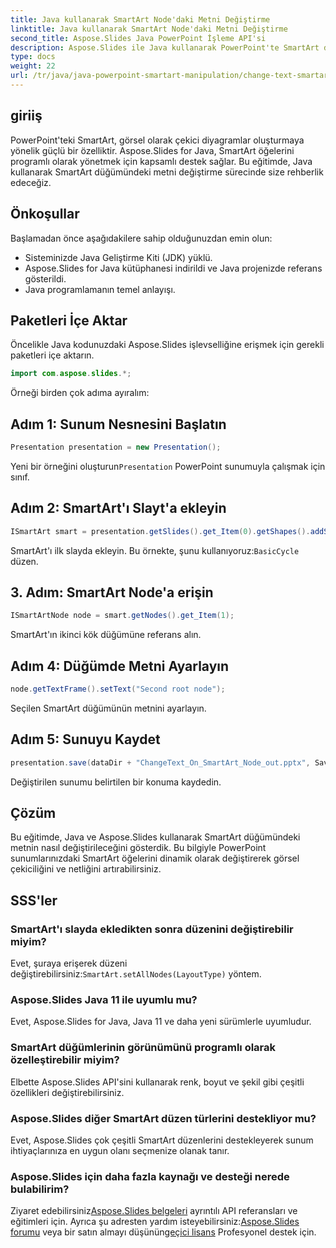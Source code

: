 ```yaml
---
title: Java kullanarak SmartArt Node'daki Metni Değiştirme
linktitle: Java kullanarak SmartArt Node'daki Metni Değiştirme
second_title: Aspose.Slides Java PowerPoint İşleme API'si
description: Aspose.Slides ile Java kullanarak PowerPoint'te SmartArt düğüm metnini nasıl güncelleyeceğinizi ve sunum özelleştirmesini nasıl geliştireceğinizi keşfedin.
type: docs
weight: 22
url: /tr/java/java-powerpoint-smartart-manipulation/change-text-smartart-node-java/
---
```

## giriiş
PowerPoint'teki SmartArt, görsel olarak çekici diyagramlar oluşturmaya yönelik güçlü bir özelliktir. Aspose.Slides for Java, SmartArt öğelerini programlı olarak yönetmek için kapsamlı destek sağlar. Bu eğitimde, Java kullanarak SmartArt düğümündeki metni değiştirme sürecinde size rehberlik edeceğiz.
## Önkoşullar
Başlamadan önce aşağıdakilere sahip olduğunuzdan emin olun:
- Sisteminizde Java Geliştirme Kiti (JDK) yüklü.
- Aspose.Slides for Java kütüphanesi indirildi ve Java projenizde referans gösterildi.
- Java programlamanın temel anlayışı.

## Paketleri İçe Aktar
Öncelikle Java kodunuzdaki Aspose.Slides işlevselliğine erişmek için gerekli paketleri içe aktarın.
```java
import com.aspose.slides.*;
```
Örneği birden çok adıma ayıralım:
## Adım 1: Sunum Nesnesini Başlatın
```java
Presentation presentation = new Presentation();
```
 Yeni bir örneğini oluşturun`Presentation` PowerPoint sunumuyla çalışmak için sınıf.
## Adım 2: SmartArt'ı Slayt'a ekleyin
```java
ISmartArt smart = presentation.getSlides().get_Item(0).getShapes().addSmartArt(10, 10, 400, 300, SmartArtLayoutType.BasicCycle);
```
 SmartArt'ı ilk slayda ekleyin. Bu örnekte, şunu kullanıyoruz:`BasicCycle` düzen.
## 3. Adım: SmartArt Node'a erişin
```java
ISmartArtNode node = smart.getNodes().get_Item(1);
```
SmartArt'ın ikinci kök düğümüne referans alın.
## Adım 4: Düğümde Metni Ayarlayın
```java
node.getTextFrame().setText("Second root node");
```
Seçilen SmartArt düğümünün metnini ayarlayın.
## Adım 5: Sunuyu Kaydet
```java
presentation.save(dataDir + "ChangeText_On_SmartArt_Node_out.pptx", SaveFormat.Pptx);
```
Değiştirilen sunumu belirtilen bir konuma kaydedin.

## Çözüm
Bu eğitimde, Java ve Aspose.Slides kullanarak SmartArt düğümündeki metnin nasıl değiştirileceğini gösterdik. Bu bilgiyle PowerPoint sunumlarınızdaki SmartArt öğelerini dinamik olarak değiştirerek görsel çekiciliğini ve netliğini artırabilirsiniz.
## SSS'ler
### SmartArt'ı slayda ekledikten sonra düzenini değiştirebilir miyim?
 Evet, şuraya erişerek düzeni değiştirebilirsiniz:`SmartArt.setAllNodes(LayoutType)` yöntem.
### Aspose.Slides Java 11 ile uyumlu mu?
Evet, Aspose.Slides for Java, Java 11 ve daha yeni sürümlerle uyumludur.
### SmartArt düğümlerinin görünümünü programlı olarak özelleştirebilir miyim?
Elbette Aspose.Slides API'sini kullanarak renk, boyut ve şekil gibi çeşitli özellikleri değiştirebilirsiniz.
### Aspose.Slides diğer SmartArt düzen türlerini destekliyor mu?
Evet, Aspose.Slides çok çeşitli SmartArt düzenlerini destekleyerek sunum ihtiyaçlarınıza en uygun olanı seçmenize olanak tanır.
### Aspose.Slides için daha fazla kaynağı ve desteği nerede bulabilirim?
 Ziyaret edebilirsiniz[Aspose.Slides belgeleri](https://reference.aspose.com/slides/java/) ayrıntılı API referansları ve eğitimleri için. Ayrıca şu adresten yardım isteyebilirsiniz:[Aspose.Slides forumu](https://forum.aspose.com/c/slides/11) veya bir satın almayı düşünün[geçici lisans](https://purchase.aspose.com/temporary-license/) Profesyonel destek için.